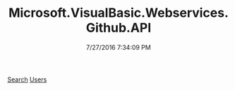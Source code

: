 ﻿---
title: Microsoft.VisualBasic.Webservices.Github.API
date: 7/27/2016 7:34:09 PM
---

[Search](T-Microsoft.VisualBasic.Webservices.Github.API.Search.html)
[Users](T-Microsoft.VisualBasic.Webservices.Github.API.Users.html)
